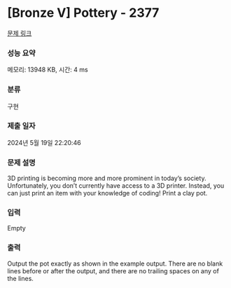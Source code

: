 # [Bronze V] Pottery - 2377 

[문제 링크](https://www.acmicpc.net/problem/2377) 

### 성능 요약

메모리: 13948 KB, 시간: 4 ms

### 분류

구현

### 제출 일자

2024년 5월 19일 22:20:46

### 문제 설명

<p>3D printing is becoming more and more prominent in today’s society. Unfortunately, you don’t currently have access to a 3D printer. Instead, you can just print an item with your knowledge of coding! Print a clay pot.</p>

### 입력 

 Empty

### 출력 

 <p>Output the pot exactly as shown in the example output. There are no blank lines before or after the output, and there are no trailing spaces on any of the lines.</p>

